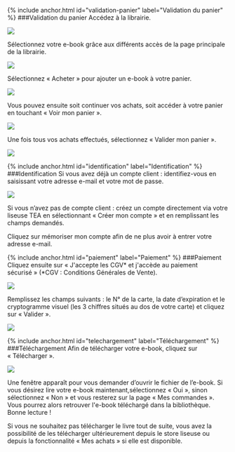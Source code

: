 {% include anchor.html id="validation-panier" label="Validation du panier" %}
###Validation du panier
Accédez à la librairie. 

![](/images/acheter-liseuse-1.jpg)

Sélectionnez votre e-book grâce aux différents accès de la page principale de la librairie. 

![](/images/acheter-liseuse-2.jpg)

Sélectionnez « Acheter » pour ajouter un e-book à votre panier.

![](/images/acheter-liseuse-3.jpg)

Vous pouvez ensuite soit continuer vos achats, soit accéder à votre panier en touchant « Voir mon panier ».

![](/images/acheter-liseuse-4.jpg)

Une fois tous vos achats effectués, sélectionnez « Valider mon panier ».

![](/images/acheter-liseuse-5.jpg)

{% include anchor.html id="identification" label="Identification" %}
###Identification
Si vous avez déjà un compte client : identifiez-vous en saisissant votre adresse e-mail et votre mot de passe.

![](/images/acheter-liseuse-6.jpg)

Si vous n’avez pas de compte client : créez un compte directement via votre liseuse TEA en sélectionnant « Créer mon compte » et en remplissant les champs demandés.

<p class="protip">Cliquez sur mémoriser mon compte afin de ne plus avoir à entrer votre adresse e-mail.</p>

{% include anchor.html id="paiement" label="Paiement" %}
###Paiement
Cliquez ensuite sur « J'accepte les CGV* et j'accède au paiement sécurisé » (*CGV : Conditions Générales de Vente).

![](/images/acheter-liseuse-7.jpg)

Remplissez les champs suivants : le N° de la carte, la date d’expiration et le cryptogramme visuel (les 3 chiffres situés au dos de votre carte) et cliquez sur « Valider ».

![](/images/acheter-liseuse-8.jpg)

{% include anchor.html id="telechargement" label="Téléchargement" %}
###Téléchargement
Afin de télécharger votre e-book, cliquez sur « Télécharger ».

![](/images/acheter-liseuse-9.jpg)

Une fenêtre apparaît pour vous demander d’ouvrir le fichier de l’e-book. Si vous désirez lire votre e-book maintenant,sélectionnez « Oui », sinon sélectionnez « Non » et vous resterez sur la page « Mes commandes ». Vous pourrez alors retrouver l'e-book téléchargé dans la bibliothèque.
Bonne lecture !

Si vous ne souhaitez pas télécharger le livre tout de suite, vous avez la possibilité de les télécharger ultérieurement depuis le store liseuse ou depuis la fonctionnalité « Mes achats » si elle est disponible.
